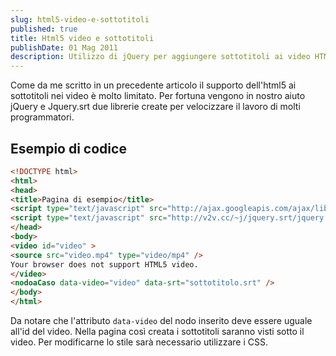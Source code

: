 ```yaml
---
slug: html5-video-e-sottotitoli
published: true
title: Html5 video e sottotitoli
publishDate: 01 Mag 2011
description: Utilizzo di jQuery per aggiungere sottotitoli ai video HTML5.
---
```


Come da me scritto in un precedente articolo il supporto dell'html5 ai sottotitoli nei video è molto limitato. Per fortuna vengono in nostro aiuto jQuery e Jquery.srt due librerie create per velocizzare il lavoro di molti programmatori.

## Esempio di codice

```html
<!DOCTYPE html>
<html>
<head>
<title>Pagina di esempio</title>
<script type="text/javascript" src="http://ajax.googleapis.com/ajax/libs/jquery/1.5.2/jquery.min.js"></script>
<script type="text/javascript" src="http://v2v.cc/~j/jquery.srt/jquery.srt.js"></script>
</head>
<body>
<video id="video" >
<source src="video.mp4" type="video/mp4" />
Your browser does not support HTML5 video.
</video>
<nodoaCaso data-video="video" data-srt="sottotitolo.srt" />
</body>
</html>
```

Da notare che l'attributo `data-video` del nodo inserito deve essere uguale all'id del video. Nella pagina così creata i sottotitoli saranno visti sotto il video. Per modificarne lo stile sarà necessario utilizzare i CSS.
